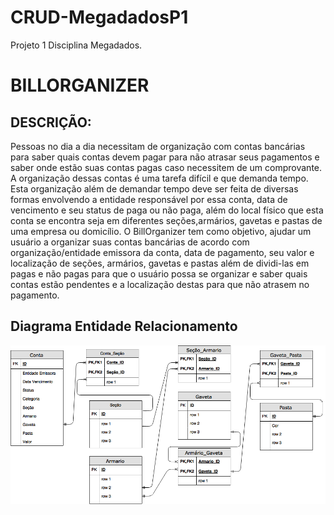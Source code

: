 # CRUD-MegadadosP1

Projeto 1 Disciplina Megadados.

# BILLORGANIZER

## DESCRIÇÃO:
Pessoas no dia a dia necessitam de organização com contas bancárias para saber quais contas devem pagar para não atrasar seus pagamentos e saber onde estão suas contas pagas caso necessitem de um comprovante. A organização dessas contas é uma tarefa difícil e que demanda tempo. Esta organização além de demandar tempo deve ser feita de diversas formas envolvendo a entidade responsável por essa conta, data de vencimento e seu status de paga ou não paga, além do local físico  que esta conta se encontra seja em diferentes seções,armários, gavetas e pastas de uma empresa ou domicílio. O BillOrganizer tem como objetivo, ajudar um usuário a organizar suas contas bancárias de acordo com organização/entidade emissora da conta, data de pagamento, seu valor e localização de seções, armários, gavetas e pastas além de dividi-las em pagas e não pagas para que o usuário possa se organizar e saber quais contas estão pendentes  e a localização destas para que não atrasem no pagamento.


## Diagrama Entidade Relacionamento
![Screenshot](BillOrganizer.png)
